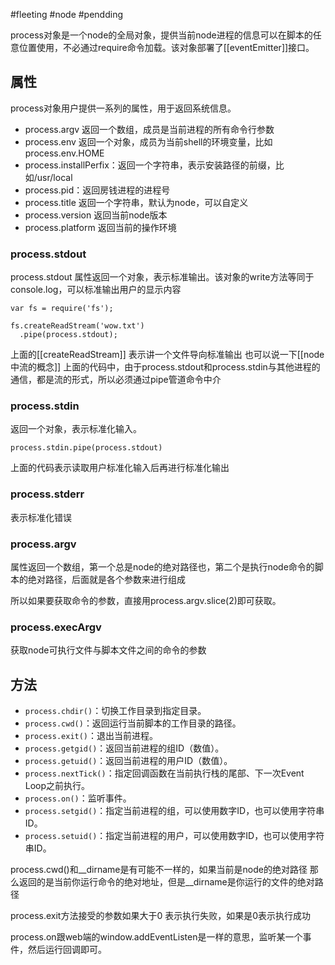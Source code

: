#fleeting #node #pendding 

process对象是一个node的全局对象，提供当前node进程的信息可以在脚本的任意位置使用，不必通过require命令加载。该对象部署了[[eventEmitter]]接口。

## 属性
process对象用户提供一系列的属性，用于返回系统信息。
- process.argv 返回一个数组，成员是当前进程的所有命令行参数
- process.env 返回一个对象，成员为当前shell的环境变量，比如process.env.HOME
- process.installPerfix：返回一个字符串，表示安装路径的前缀，比如/usr/local
- process.pid：返回房钱进程的进程号
- process.title 返回一个字符串，默认为node，可以自定义
- process.version 返回当前node版本
- process.platform 返回当前的操作环境
### process.stdout
process.stdout 属性返回一个对象，表示标准输出。该对象的write方法等同于console.log，可以标准输出用户的显示内容
```
var fs = require('fs');

fs.createReadStream('wow.txt')
  .pipe(process.stdout);
```
上面的[[createReadStream]] 表示讲一个文件导向标准输出 也可以说一下[[node中流的概念]]
上面的代码中，由于process.stdout和process.stdin与其他进程的通信，都是流的形式，所以必须通过pipe管道命令中介
### process.stdin
返回一个对象，表示标准化输入。 

```javascipt
process.stdin.pipe(process.stdout)
```
上面的代码表示读取用户标准化输入后再进行标准化输出

### process.stderr
表示标准化错误

### process.argv

属性返回一个数组，第一个总是node的绝对路径也，第二个是执行node命令的脚本的绝对路径，后面就是各个参数来进行组成

所以如果要获取命令的参数，直接用process.argv.slice(2)即可获取。

### process.execArgv

获取node可执行文件与脚本文件之间的命令的参数

## 方法

-   `process.chdir()`：切换工作目录到指定目录。
-   `process.cwd()`：返回运行当前脚本的工作目录的路径。
-   `process.exit()`：退出当前进程。
-   `process.getgid()`：返回当前进程的组ID（数值）。
-   `process.getuid()`：返回当前进程的用户ID（数值）。
-   `process.nextTick()`：指定回调函数在当前执行栈的尾部、下一次Event Loop之前执行。
-   `process.on()`：监听事件。
-   `process.setgid()`：指定当前进程的组，可以使用数字ID，也可以使用字符串ID。
-   `process.setuid()`：指定当前进程的用户，可以使用数字ID，也可以使用字符串ID。

process.cwd()和__dirname是有可能不一样的，如果当前是node的绝对路径 那么返回的是当前你运行命令的绝对地址，但是__dirname是你运行的文件的绝对路径

process.exit方法接受的参数如果大于0 表示执行失败，如果是0表示执行成功

process.on跟web端的window.addEventListen是一样的意思，监听某一个事件，然后运行回调即可。